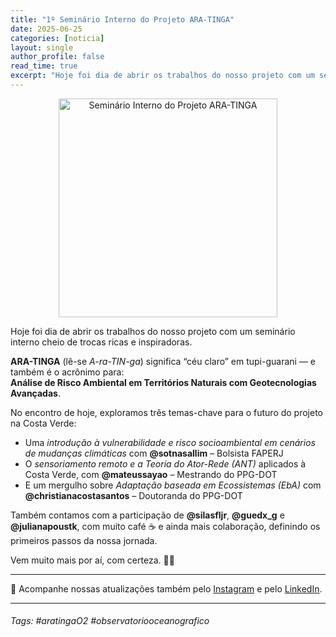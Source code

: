```yaml
---
title: "1º Seminário Interno do Projeto ARA-TINGA"
date: 2025-06-25
categories: [noticia]
layout: single
author_profile: false
read_time: true
excerpt: "Hoje foi dia de abrir os trabalhos do nosso projeto com um seminário interno cheio de trocas ricas e inspiradoras."
---
```

<p align="center">
  <img src="{{ '/assets/img/noticias/2025-06-25-1_Seminario_ARATINGA.jpg' | relative_url }}" alt="Seminário Interno do Projeto ARA-TINGA" width="350">
</p>

Hoje foi dia de abrir os trabalhos do nosso projeto com um seminário interno cheio de trocas ricas e inspiradoras.  

**ARA-TINGA** (lê-se *A-ra-TIN-ga*) significa “céu claro” em tupi-guarani — e também é o acrônimo para:  
**Análise de Risco Ambiental em Territórios Naturais com Geotecnologias Avançadas**.

No encontro de hoje, exploramos três temas-chave para o futuro do projeto na Costa Verde:

- Uma *introdução à vulnerabilidade e risco socioambiental em cenários de mudanças climáticas* com **@sotnasallim** – Bolsista FAPERJ  
- O *sensoriamento remoto e a Teoria do Ator-Rede (ANT)* aplicados à Costa Verde, com **@mateussayao** – Mestrando do PPG-DOT  
- E um mergulho sobre *Adaptação baseada em Ecossistemas (EbA)* com **@christianacostasantos** – Doutoranda do PPG-DOT  

Também contamos com a participação de **@silasfljr**, **@guedx_g** e **@julianapoustk**, com muito café ☕ e ainda mais colaboração, definindo os primeiros passos da nossa jornada.

Vem muito mais por aí, com certeza. 🌱🌊

---

🔗 Acompanhe nossas atualizações também pelo [Instagram](https://www.instagram.com/observatoriooceanografico) e pelo [LinkedIn](https://www.linkedin.com/company/observatoriooceanografico).

---

###### Tags: #aratingaO2 #observatoriooceanografico

